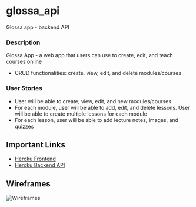 # glossa_api
Glossa app - backend API

### Description
Glossa App - a web app that users can use to create, edit, and teach courses online
* CRUD functionalities: create, view, edit, and delete modules/courses

### User Stories
* User will be able to create, view, edit, and new modules/courses
* For each module, user will be able to add, edit, and delete lessons. User will be able to create multiple lessons for each module
* For each lesson, user will be able to add lecture notes, images, and quizzes

## Important Links
* [Heroku Frontend](#)
* [Heroku Backend API](https://glossa-api.herokuapp.com/api/lessons)
<!-- Personal note: superuser: mwelongo, kigoma21 -->

## Wireframes
![Wireframes](https://i.imgur.com/xsFwJdu.png)
